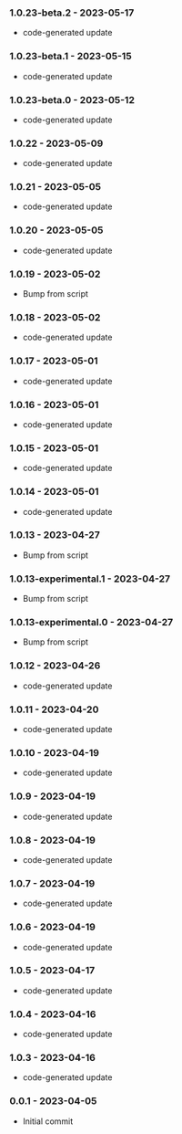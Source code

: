 ### 1.0.23-beta.2 - 2023-05-17

- code-generated update

### 1.0.23-beta.1 - 2023-05-15

- code-generated update

### 1.0.23-beta.0 - 2023-05-12

- code-generated update

### 1.0.22 - 2023-05-09

- code-generated update

### 1.0.21 - 2023-05-05

- code-generated update

### 1.0.20 - 2023-05-05

- code-generated update

### 1.0.19 - 2023-05-02

- Bump from script

### 1.0.18 - 2023-05-02

- code-generated update

### 1.0.17 - 2023-05-01

- code-generated update

### 1.0.16 - 2023-05-01

- code-generated update

### 1.0.15 - 2023-05-01

- code-generated update

### 1.0.14 - 2023-05-01

- code-generated update

### 1.0.13 - 2023-04-27

- Bump from script

### 1.0.13-experimental.1 - 2023-04-27

- Bump from script

### 1.0.13-experimental.0 - 2023-04-27

- Bump from script

### 1.0.12 - 2023-04-26

- code-generated update

### 1.0.11 - 2023-04-20

- code-generated update

### 1.0.10 - 2023-04-19

- code-generated update

### 1.0.9 - 2023-04-19

- code-generated update

### 1.0.8 - 2023-04-19

- code-generated update

### 1.0.7 - 2023-04-19

- code-generated update

### 1.0.6 - 2023-04-19

- code-generated update

### 1.0.5 - 2023-04-17

- code-generated update

### 1.0.4 - 2023-04-16

- code-generated update

### 1.0.3 - 2023-04-16

- code-generated update

### 0.0.1 - 2023-04-05

- Initial commit